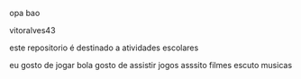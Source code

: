 opa bao 

vitoralves43

este repositorio é destinado a atividades escolares 

eu gosto de jogar bola 
gosto de assistir jogos 
asssito filmes
escuto musicas
